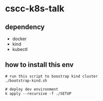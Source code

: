# cscc-k8s-talk

## dependency
- docker
- kind
- kubectl

## how to install this env
```
# run this script to boostrap kind cluster
./bootstrap-kind.sh

# deploy dev environment
k apply --recursive -f ./SETUP
```

